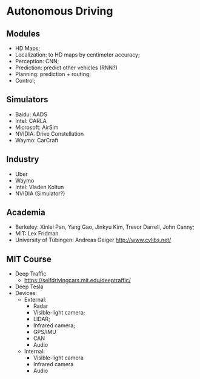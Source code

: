 # Autonomous Driving

## Modules
- HD Maps;
- Localization: to HD maps by centimeter accuracy;
- Perception: CNN;
- Prediction: predict other vehicles (RNN?)
- Planning: prediction + routing;
- Control;

## Simulators
- Baidu: AADS
- Intel: CARLA
- Microsoft: AirSim
- NVIDIA: Drive Constellation
- Waymo: CarCraft

## Industry
- Uber
- Waymo
- Intel: Vladen Koltun
- NVIDIA (Simulator?)

## Academia
- Berkeley: Xinlei Pan, Yang Gao, Jinkyu Kim, Trevor Darrell, John Canny;
- MIT: Lex Fridman
- University of Tübingen: Andreas Geiger http://www.cvlibs.net/

## MIT Course
- Deep Traffic
	- https://selfdrivingcars.mit.edu/deeptraffic/
- Deep Tesla
- Devices:
	- External:
		- Radar
		- Visible-light camera;
		- LIDAR;
		- Infrared camera;
		- GPS/IMU
		- CAN
		- Audio
	- Internal:
		- Visible-light camera
		- Infrared camera
		- Audio
